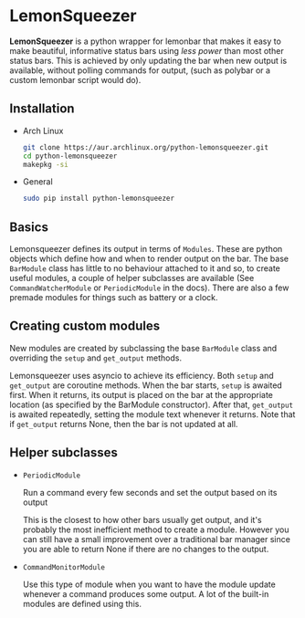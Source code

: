 LemonSqueezer
=============

**LemonSqueezer** is a python wrapper for lemonbar that makes it easy to make
beautiful, informative status bars using *less power* than most other status
bars. This is achieved by only updating the bar when new output is available,
without polling commands for output, (such as polybar or a custom lemonbar
script would do).

Installation
------------

- Arch Linux

  ```sh
  git clone https://aur.archlinux.org/python-lemonsqueezer.git
  cd python-lemonsqueezer
  makepkg -si
  ```

- General

  ```sh
  sudo pip install python-lemonsqueezer
  ```

Basics
------

Lemonsqueezer defines its output in terms of `Modules`. These are python
objects which define how and when to render output on the bar. The base
`BarModule` class has little to no behaviour attached to it and so, to create
useful modules, a couple of helper subclasses are available (See
`CommandWatcherModule` or `PeriodicModule` in the docs). There are also a few
premade modules for things such as battery or a clock.

Creating custom modules
-----------------------

New modules are created by subclassing the base `BarModule` class and
overriding the `setup` and `get_output` methods.

Lemonsqueezer uses asyncio to achieve its efficiency. Both `setup` and
`get_output` are coroutine methods. When the bar starts, `setup` is awaited
first. When it returns, its output is placed on the bar at the appropriate
location (as specified by the BarModule constructor). After that,
`get_output` is awaited repeatedly, setting the module text whenever it
returns. Note that if `get_output` returns None, then the bar is not updated
at all.

Helper subclasses
-----------------

- `PeriodicModule`

  Run a command every few seconds and set the output based on its output

  This is the closest to how other bars usually get output, and it's probably
  the most inefficient method to create a module. However you can still have
  a small improvement over a traditional bar manager since you are able to
  return None if there are no changes to the output.

- `CommandMonitorModule`

  Use this type of module when you want to have the module update whenever a
  command produces some output. A lot of the built-in modules are defined using this.